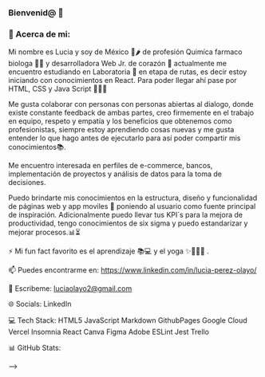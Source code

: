### Bienvenid@ 👋

### 💫 Acerca de mi:

Mi nombre es Lucia y soy de México 🌮🌶 de profesión Quimíca farmaco biologa 🥼🧪 y desarrolladora Web Jr. de corazón 💖
actualmente me encuentro estudiando en Laboratoria <L> 💛 en etapa de rutas, es decir estoy iniciando con conocimientos en React. 
Para poder llegar ahí  pase por HTML, CSS y Java Script 🚀👩‍💻

Me gusta colaborar con personas con personas abiertas al dialogo, donde existe constante feedback de ambas partes,
creo firmemente en el trabajo en equipo, respeto y empatía y los beneficios que obtenemos como profesionistas, 
siempre estoy aprendiendo cosas nuevas y me gusta entender lo que hago antes de ejecutarlo para así poder compartir mis conocimientos📚. 

Me encuentro interesada en perfiles de e-commerce, bancos, implementación de proyectos y análisis de datos para la toma de decisiones.

Puedo brindarte mis conocimientos en la estructura, diseño y funcionalidad de páginas web y app moviles 🎯 poniendo al usuario como fuente principal
de inspiración. Adicionalmente puedo llevar tus KPI´s para la mejora de productividad, tengo conocimientos de six sigma y puedo
estandarizar y mejorar procesos.📊⏳

⚡ Mi fun fact favorito es el aprendizaje 📚💻 y el yoga ✨🧘‍♀️🧿 .

📫  Puedes encontrarme en: https://www.linkedin.com/in/lucia-perez-olayo/

💬  Escribeme: luciaolayo2@gmail.com 

🌐 Socials:
LinkedIn

💻 Tech Stack:
HTML5 JavaScript Markdown GithubPages Google Cloud Vercel Insomnia React Canva Figma Adobe ESLint Jest Trello

📊 GitHub Stats:





-->
